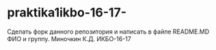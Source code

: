 # praktika1ikbo-16-17-
Сделать форк данного репозитория и написать в файле README.MD ФИО и группу.
Миночкин К.Д. ИКБО-16-17
